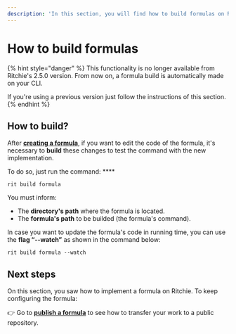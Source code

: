 ```yaml
---
description: 'In this section, you will find how to build formulas on Ritchie.'
---
```


# How to build formulas

{% hint style="danger" %}
This functionality is no longer available from Ritchie's 2.5.0 version. From now on, a formula build is automatically made on your CLI. 

If you're using a previous version just follow the instructions of this section.
{% endhint %}

## How to build?

After [**creating a formula**](how-to-create-formulas.md),  if you want to edit the code of the formula, it's necessary to **build** these changes to test the command with the new implementation. 

To do so, just run the command:  ****

```text
rit build formula
```

You must inform: 

* The **directory's path** where the formula is located.
* The **formula's path** to be builded \(the formula's command\). 

In case you want to update the formula's code in running time, you can use the **flag “--watch”** as shown in the command below:

```text
rit build formula --watch
```

## Next steps 

On this section, you saw how to implement a formula on Ritchie. To keep configuring the formula: 

👉 Go to [**publish a formula**](publish-a-formula.md) to see how to transfer your work to a public repository. 

